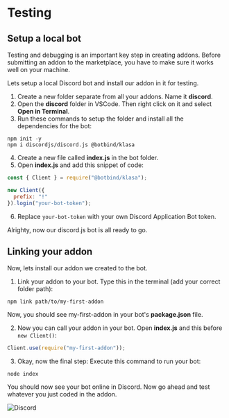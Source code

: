 # Testing

## Setup a local bot

Testing and debugging is an important key step in creating addons. Before submitting an addon to the marketplace, you have to make sure it works well on your machine.

Lets setup a local Discord bot and install our addon in it for testing.

1. Create a new folder separate from all your addons. Name it **discord**.
2. Open the **discord** folder in VSCode. Then right click on it and select **Open in Terminal**.
3. Run these commands to setup the folder and install all the dependencies for the bot:

```
npm init -y
npm i discordjs/discord.js @botbind/klasa
```

4. Create a new file called **index.js** in the bot folder.
5. Open **index.js** and add this snippet of code:

```js
const { Client } = require("@botbind/klasa");

new Client({
  prefix: "!"
}).login("your-bot-token");
```

6. Replace `your-bot-token` with your own Discord Application Bot token.

Alrighty, now our discord.js bot is all ready to go.

## Linking your addon

Now, lets install our addon we created to the bot.

1.  Link your addon to your bot. Type this in the terminal (add your correct folder path):

```
npm link path/to/my-first-addon
```

Now, you should see my-first-addon in your bot's **package.json** file.

2. Now you can call your addon in your bot. Open **index.js** and this before `new Client()`:

```js
Client.use(require("my-first-addon"));
```

3. Okay, now the final step: Execute this command to run your bot:

```
node index
```

You should now see your bot online in Discord. Now go ahead and test whatever you just coded in the addon.

![Discord](/assets/img/discord.jpg)
